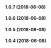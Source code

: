 #### 1.0.7 (2018-06-08)

#### 1.0.6 (2018-06-08)

#### 1.0.5 (2018-06-08)

#### 1.0.4 (2018-06-08)


